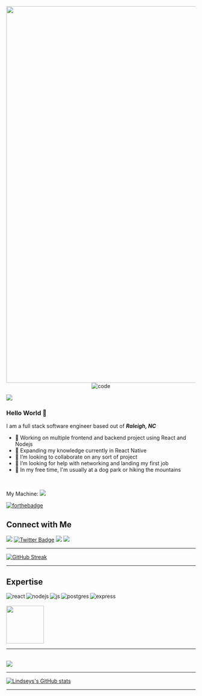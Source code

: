 <img src="https://user-images.githubusercontent.com/25946305/149823586-4e6823c5-97cd-4fed-8aa8-5e6f7903b6fe.jpg" width=1000>

<div id="header" align="center">
<img src="https://media4.giphy.com/media/hqU2KkjW5bE2v2Z7Q2/giphy.gif?cid=790b7611c6ef3c562ba78cc992190fd534e0fa51b08630e2&rid=giphy.gif&ct=ts" alt="code">
</div>

![](https://komarev.com/ghpvc/?username=codelikeagirl29&color=blueviolet)


### Hello World 👋
I am a full stack software engineer based out of ***Raleigh, NC***
- 🔭 Working on multiple frontend and backend project using React and Nodejs
- 🌱 Expanding my knowledge currently in React Native
- 👯 I’m looking to collaborate on any sort of project
- 🤔 I’m looking for help with networking and landing my first job
- 🐶 In my free time, I'm usually at a dog park or hiking the mountains
<br>

My Machine: ![](https://img.shields.io/badge/Windows-ASUS_Zenbook_Duo-0078D6?style=for-the-badge&logo=windows&logoColor=white)

[![forthebadge](https://forthebadge.com/images/badges/built-with-love.svg)](https://forthebadge.com)
## Connect with Me
<a href="https://www.linkedin.com/in/lindsey-howard"><img src="https://img.shields.io/badge/linkedin-%230077B5.svg?&style=for-the-badge&logo=linkedin&logoColor=white"></a>
  <a href="https://twitter.com/dev_lindseyk"><img src="https://img.shields.io/badge/Twitter-blue?style=for-the-badge&logo=twitter&logoColor=white" alt="Twitter Badge"/></a>
<a href="https://stackoverflow.com/users/14072521/lindsey"><img src="https://img.shields.io/badge/stack%20overflow-FE7A16?logo=stack-overflow&logoColor=white&style=for-the-badge"></a>
<a href="https://www.facebook.com/lil.rocker.babe091/"><img src="https://img.shields.io/badge/facebook-%231877F2.svg?&style=for-the-badge&logo=facebook&logoColor=white"></a>

---

[![GitHub Streak](https://github-readme-streak-stats.herokuapp.com/?user=CodeLikeAGirl29)](https://git.io/streak-stats)

---

## Expertise
<p>
<img align="left" alt="react" src="https://img.shields.io/badge/react%20-%2320232a.svg?&style=for-the-badge&logo=react&logoColor=%2361DAFB" />
<img align="left" alt="nodejs" src="https://img.shields.io/badge/node.js%20-%2343853D.svg?&style=for-the-badge&logo=node.js&logoColor=white" />
<img align="left" alt="js" src="https://img.shields.io/badge/JavaScript-F7DF1E?style=for-the-badge&logo=javascript&logoColor=black" />
<img align="left" alt="postgres" src="https://img.shields.io/badge/postgres-%23316192.svg?&style=for-the-badge&logo=postgresql&logoColor=white" />
<img align="left" alt="express" src="https://img.shields.io/badge/Express.js-000000?style=for-the-badge&logo=express&logoColor=white" />
<br>
  <br>
  
<img src="https://user-images.githubusercontent.com/25946305/149823995-93f5e982-97fd-4c20-b096-dec039e8905b.png" height="100">
<br>
  
---
  
<br>
  
  <img src="https://github-readme-stats.vercel.app/api/top-langs?username=codelikeagirl29&layout=compact"/>
  
---

[![Lindseys's GitHub stats](https://github-readme-stats.vercel.app/api?username=codelikeagirl29)](https://github.com/codelikeagirl29/github-readme-stats)

  ---
